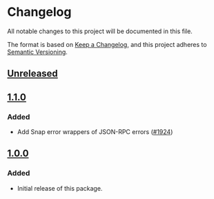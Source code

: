 # Changelog
All notable changes to this project will be documented in this file.

The format is based on [Keep a Changelog](https://keepachangelog.com/en/1.0.0/),
and this project adheres to [Semantic Versioning](https://semver.org/spec/v2.0.0.html).

## [Unreleased]

## [1.1.0]
### Added
- Add Snap error wrappers of JSON-RPC errors ([#1924](https://github.com/MetaMask/snaps/pull/1924))

## [1.0.0]
### Added
- Initial release of this package.

[Unreleased]: https://github.com/MetaMask/snaps/compare/@metamask/snaps-sdk@1.1.0...HEAD
[1.1.0]: https://github.com/MetaMask/snaps/compare/@metamask/snaps-sdk@1.0.0...@metamask/snaps-sdk@1.1.0
[1.0.0]: https://github.com/MetaMask/snaps/releases/tag/@metamask/snaps-sdk@1.0.0
